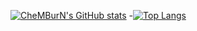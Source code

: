 [![CheMBurN's GitHub stats](https://github-readme-stats-git-master-pasindu-de-silvas-projects.vercel.app/api?username=CheMBurN695)](https://github.com/CheMBurN695/github-readme-stats)
-[![Top Langs](https://github-readme-stats-git-master-pasindu-de-silvas-projects.vercel.app/api/top-langs/?username=CheMBurN695)](https://github.com/CheMBurN695/github-readme-stats)

<!--
**CheMBurN695/CheMBurN695** is a ✨ _special_ ✨ repository because its `README.md` (this file) appears on your GitHub profile.

Here are some ideas to get you started:

- 🔭 I’m currently working on ...
- 🌱 I’m currently learning ...
- 👯 I’m looking to collaborate on ...
- 🤔 I’m looking for help with ...
- 💬 Ask me about ...
- 📫 How to reach me: ...
- 😄 Pronouns: ...
- ⚡ Fun fact: ...
-->
